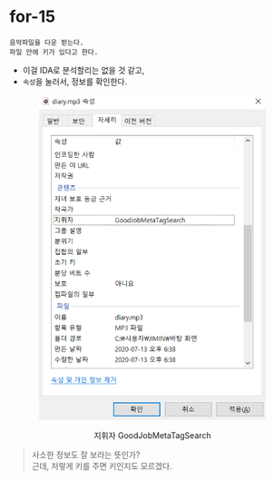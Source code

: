 # for-15

    음악파일을 다운 받는다. 
    파일 안에 키가 있다고 한다.

- 이걸 IDA로 분석할리는 없을 것 같고, 
- `속성`을 눌러서, 정보를 확인한다. 

<p align="center">
<img src="../images/Suninatas/for-15.PNG" width="400" >
<p align="center">지휘자 GoodJobMetaTagSearch</p>
</p>

> 사소한 정보도 잘 보라는 뜻인가?    
근데, 저렇게 키를 주면 키인지도 모르겠다.